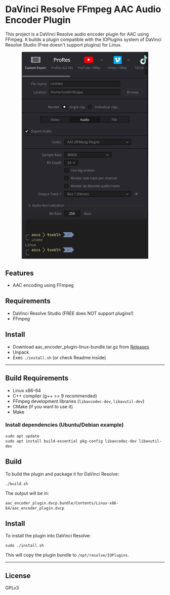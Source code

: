 # DaVinci Resolve FFmpeg AAC Audio Encoder Plugin

This project is a DaVinci Resolve audio encoder plugin for AAC using FFmpeg. 
It builds a plugin compatible with the IOPlugins system of DaVinci Resolve Studio (Free doesn't support plugins) for Linux.

<p align="center">  
  <img style="width:400px;" src="./image.png" />
</p>

## Features
- AAC encoding using FFmpeg

## Requirements
- DaVinci Resolve Studio (FREE does NOT support plugins!)
- FFmpeg

## Install
- Download aac_encoder_plugin-linux-bundle.tar.gz from [Releases](https://github.com/Toxblh/davinci-linux-aac-codec/releases)
- Unpack
- Exec `./install.sh` (or check Readme inside)

------------

## Build Requirements
- Linux x86-64
- C++ compiler (g++ >= 9 recommended)
- FFmpeg development libraries (`libavcodec-dev`, `libavutil-dev`)
- CMake (if you want to use it)
- Make

### Install dependencies (Ubuntu/Debian example)
```
sudo apt update
sudo apt install build-essential pkg-config libavcodec-dev libavutil-dev
```

## Build

To build the plugin and package it for DaVinci Resolve:

```
./build.sh
```

The output will be in:
```
aac_encoder_plugin.dvcp.bundle/Contents/Linux-x86-64/aac_encoder_plugin.dvcp
```

## Install

To install the plugin into DaVinci Resolve:

```
sudo ./install.sh
```

This will copy the plugin bundle to `/opt/resolve/IOPlugins`.

---

## License
GPLv3

